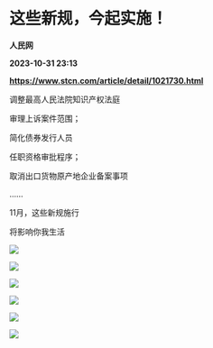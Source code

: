 # 这些新规，今起实施！
**人民网**

**2023-10-31 23:13**

**https://www.stcn.com/article/detail/1021730.html**

调整最高人民法院知识产权法庭

审理上诉案件范围；

简化债券发行人员

任职资格审批程序；

取消出口货物原产地企业备案事项

……

11月，这些新规施行

将影响你我生活

![](https://stcn-main.oss-cn-shenzhen.aliyuncs.com/upload/wechat/20231101/20231101065915_654186c3a8c9c.png)

![](https://stcn-main.oss-cn-shenzhen.aliyuncs.com/upload/wechat/20231101/20231101065915_654186c3d404a.png)

![](https://stcn-main.oss-cn-shenzhen.aliyuncs.com/upload/wechat/20231101/20231101065916_654186c407208.png)

![](https://stcn-main.oss-cn-shenzhen.aliyuncs.com/upload/wechat/20231101/20231101065916_654186c429ad6.png)

![](https://stcn-main.oss-cn-shenzhen.aliyuncs.com/upload/wechat/20231101/20231101065916_654186c44a428.png)

![](https://stcn-main.oss-cn-shenzhen.aliyuncs.com/upload/wechat/20231101/20231101065916_654186c475068.png)